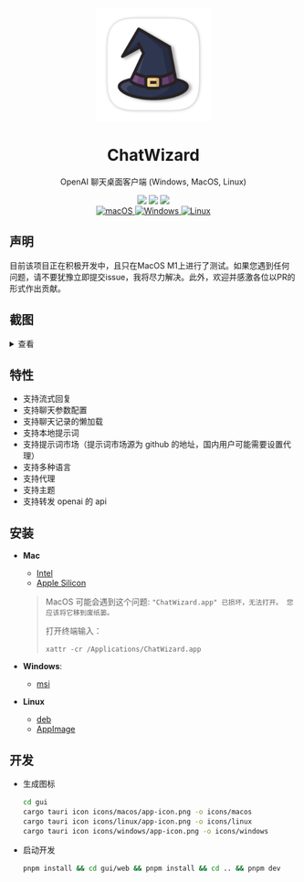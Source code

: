 <p align="center">
  <img width="200" src="./assets/logo.png" alt="ChatWizard">
  <h1 align="center">ChatWizard</h1>
  <p align="center">OpenAI 聊天桌面客户端 (Windows, MacOS, Linux)</p>
</p>

<div align=center>
  <div align=center>
  </div>
  <div>
    <img src="https://img.shields.io/github/package-json/v/lisiur/ChatWizard" />
    <img src="https://visitor-badge.glitch.me/badge?page_id=lisiur.ChatWizard" />
    <img src="https://img.shields.io/github/downloads/lisiur/ChatWizard/total" />
  </div>
  <div>
    <a href="https://github.com/Synaptrix/ChatGPT-Desktop/releases/latest">
      <img alt="macOS" src="https://img.shields.io/badge/-macOS-black?logo=apple&logoColor=white" />
    </a>
    <a href="https://github.com/Synaptrix/ChatGPT-Desktop/releases/latest">
      <img alt="Windows" src="https://img.shields.io/badge/-Windows-blue?logo=windows&logoColor=white" />
    </a>
    <a href="https://github.com/Synaptrix/ChatGPT-Desktop/releases/latest">
      <img alt="Linux" src="https://img.shields.io/badge/-Linux-yellow?logo=linux&logoColor=white" />
    </a>
  </div>
</div>

## 声明

目前该项目正在积极开发中，且只在MacOS M1上进行了测试。如果您遇到任何问题，请不要犹豫立即提交issue，我将尽力解决。此外，欢迎并感激各位以PR的形式作出贡献。

## 截图

<details>
<summary>查看</summary>
<img src="./assets/chat.jpeg" />
<img src="./assets/chat-menus.jpeg" />
<img src="./assets/chat-config.jpeg" />
<img src="./assets/prompt.jpeg" />
<img src="./assets/prompt-menus.jpeg" />
<img src="./assets/prompt-market.jpeg" />
<img src="./assets/prompt-market-menu.jpeg" />
<img src="./assets/setting.jpeg" />
<img src="./assets/light-theme.jpeg" />
</details>


## 特性

- 支持流式回复
- 支持聊天参数配置
- 支持聊天记录的懒加载
- 支持本地提示词
- 支持提示词市场（提示词市场源为 github 的地址，国内用户可能需要设置代理）
- 支持多种语言
- 支持代理
- 支持主题
- 支持转发 openai 的 api

## 安装

- **Mac**

    - [Intel](https://github.com/lisiur/ChatWizard/releases/download/v0.0.41/ChatWizard_0.0.41_x64.dmg)
    - [Apple Silicon](https://github.com/lisiur/ChatWizard/releases/download/v0.0.41/ChatWizard_0.0.41_aarch64.dmg)

    > MacOS 可能会遇到这个问题: `"ChatWizard.app" 已损坏，无法打开。 您应该将它移到废纸篓。`
    > 
    > 打开终端输入：
    > 
    > ```shell
    > xattr -cr /Applications/ChatWizard.app
    > ```

- **Windows**: 

    - [msi](https://github.com/lisiur/ChatWizard/releases/download/v0.0.41/ChatWizard_0.0.41_x64_en-US.msi)

- **Linux**
    - [deb](https://github.com/lisiur/ChatWizard/releases/download/v0.0.41/chat-wizard_0.0.41_amd64.deb)
    - [AppImage](https://github.com/lisiur/ChatWizard/releases/download/v0.0.41/chat-wizard_0.0.41_amd64.AppImage)

## 开发

- 生成图标

    ```bash
    cd gui
    cargo tauri icon icons/macos/app-icon.png -o icons/macos
    cargo tauri icon icons/linux/app-icon.png -o icons/linux
    cargo tauri icon icons/windows/app-icon.png -o icons/windows
    ```
- 启动开发
    ```bash
    pnpm install && cd gui/web && pnpm install && cd .. && pnpm dev
    ```
